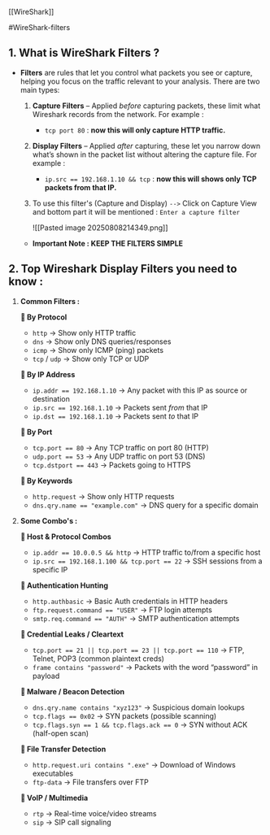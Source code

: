 
[[WireShark]]

#WireShark-filters
## 1. What is WireShark Filters ? 

-  **Filters** are rules that let you control what packets you see or capture, helping you focus on the traffic relevant to your analysis. There are two main types:

	1.  **Capture Filters** – Applied _before_ capturing packets, these limit what Wireshark records from the network. For example : 

		-  `tcp port 80` : **now this will only capture HTTP traffic.**

	2.  **Display Filters** – Applied _after_ capturing, these let you narrow down what’s shown in the packet list without altering the capture file. For example :

		-  `ip.src == 192.168.1.10 && tcp` :  **now this will shows only TCP packets from that IP.**


	3.  To use this filter's (Capture and Display) `-->`  Click on Capture View and bottom part it will be mentioned : `Enter a capture filter`

		![[Pasted image 20250808214349.png]]

	-  **Important Note : KEEP THE FILTERS SIMPLE**


## 2. Top Wireshark Display Filters you need to know : 


1. **Common Filters :** 

	**🔹 By Protocol**
	
	- `http` → Show only HTTP traffic
	- `dns` → Show only DNS queries/responses
	- `icmp` → Show only ICMP (ping) packets
	- `tcp` / `udp` → Show only TCP or UDP
	
	**🔹 By IP Address**
	
	- `ip.addr == 192.168.1.10` → Any packet with this IP as source or destination
	- `ip.src == 192.168.1.10` → Packets sent _from_ that IP
	- `ip.dst == 192.168.1.10` → Packets sent _to_ that IP
	
	**🔹 By Port**
	
	- `tcp.port == 80` → Any TCP traffic on port 80 (HTTP)
	- `udp.port == 53` → Any UDP traffic on port 53 (DNS)
	- `tcp.dstport == 443` → Packets going to HTTPS
	
	**🔹 By Keywords**
	
	- `http.request` → Show only HTTP requests
	- `dns.qry.name == "example.com"` → DNS query for a specific domain

2.  **Some Combo's :**

	**🔹 Host & Protocol Combos**
	
	- `ip.addr == 10.0.0.5 && http` → HTTP traffic to/from a specific host
	- `ip.src == 192.168.1.100 && tcp.port == 22` → SSH sessions from a specific IP
	
	**🔹 Authentication Hunting**
	
	- `http.authbasic` → Basic Auth credentials in HTTP headers
	- `ftp.request.command == "USER"` → FTP login attempts
	- `smtp.req.command == "AUTH"` → SMTP authentication attempts
	
	**🔹 Credential Leaks / Cleartext**
	
	- `tcp.port == 21 || tcp.port == 23 || tcp.port == 110` → FTP, Telnet, POP3 (common plaintext creds)
	- `frame contains "password"` → Packets with the word “password” in payload
	
	**🔹 Malware / Beacon Detection**
	
	- `dns.qry.name contains "xyz123"` → Suspicious domain lookups
	- `tcp.flags == 0x02` → SYN packets (possible scanning)
	- `tcp.flags.syn == 1 && tcp.flags.ack == 0` → SYN without ACK (half-open scan)
	
	**🔹 File Transfer Detection**
	
	- `http.request.uri contains ".exe"` → Download of Windows executables
	- `ftp-data` → File transfers over FTP
	
	**🔹 VoIP / Multimedia**
	
	- `rtp` → Real-time voice/video streams
	- `sip` → SIP call signaling
